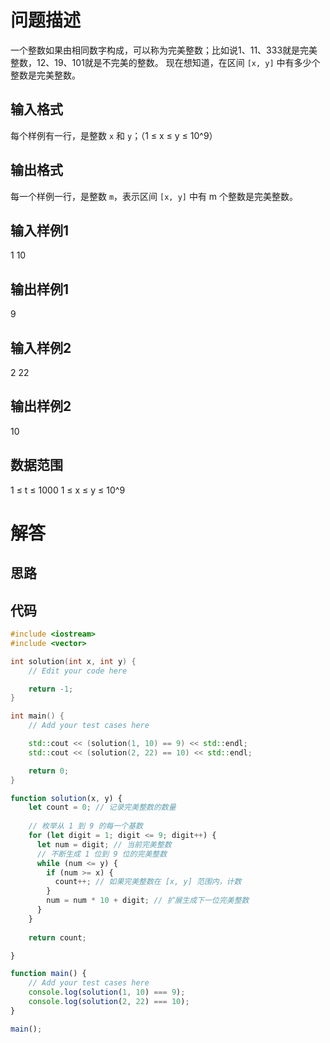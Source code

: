 # 问题描述
一个整数如果由相同数字构成，可以称为完美整数；比如说1、11、333就是完美整数，12、19、101就是不完美的整数。
现在想知道，在区间 `[x, y]` 中有多少个整数是完美整数。

## 输入格式
每个样例有一行，是整数 `x` 和 `y`；（1 ≤ x ≤ y ≤ 10^9）

## 输出格式
每一个样例一行，是整数 `m`，表示区间 `[x, y]` 中有 m 个整数是完美整数。

## 输入样例1
1 10  

## 输出样例1

9  

## 输入样例2
2 22


## 输出样例2
10

## 数据范围

1 ≤ t ≤ 1000
1 ≤ x ≤ y ≤ 10^9

# 解答

## 思路

## 代码

```cpp
#include <iostream>
#include <vector>

int solution(int x, int y) {
    // Edit your code here

    return -1;
}

int main() {
    // Add your test cases here

    std::cout << (solution(1, 10) == 9) << std::endl;
    std::cout << (solution(2, 22) == 10) << std::endl;

    return 0;
}
```

```js
function solution(x, y) {
    let count = 0; // 记录完美整数的数量
  
    // 枚举从 1 到 9 的每一个基数
    for (let digit = 1; digit <= 9; digit++) {
      let num = digit; // 当前完美整数
      // 不断生成 1 位到 9 位的完美整数
      while (num <= y) {
        if (num >= x) {
          count++; // 如果完美整数在 [x, y] 范围内，计数
        }
        num = num * 10 + digit; // 扩展生成下一位完美整数
      }
    }
  
    return count;

}

function main() {
    // Add your test cases here
    console.log(solution(1, 10) === 9);
    console.log(solution(2, 22) === 10);
}

main();
```